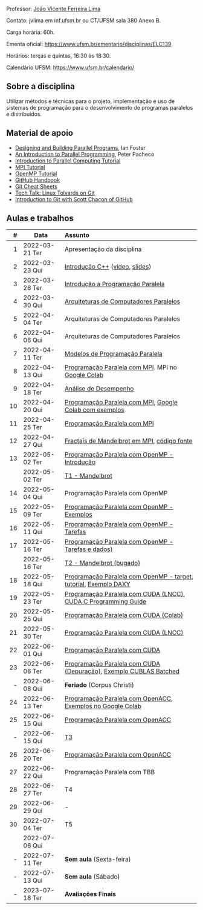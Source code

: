 Professor: [João Vicente Ferreira Lima](http://www.inf.ufsm.br/~jvlima)

Contato: jvlima em inf.ufsm.br ou CT/UFSM sala 380 Anexo B.

Carga horária: 60h.

Ementa oficial: https://www.ufsm.br/ementario/disciplinas/ELC139

Horários: terças e quintas, 16:30 às 18:30.

Calendário UFSM: https://www.ufsm.br/calendario/

## Sobre a disciplina

Utilizar métodos  e  técnicas  para  o  projeto, implementação  e  uso  de sistemas  de  programação  para  o  desenvolvimento  de  programas  paralelos   e distribuídos.

## Material de apoio

- [Designing and Building Parallel Programs](https://www.mcs.anl.gov/~itf/dbpp/), Ian Foster
- [An Introduction to Parallel Programming](https://www.cs.usfca.edu/~peter/ipp/), Peter Pacheco
- [Introduction to Parallel Computing Tutorial](https://hpc.llnl.gov/documentation/tutorials/introduction-parallel-computing-tutorial)
- [MPI Tutorial](https://hpc-tutorials.llnl.gov/mpi/)
- [OpenMP Tutorial](https://hpc-tutorials.llnl.gov/openmp/)
- [GitHub Handbook](https://guides.github.com/introduction/git-handbook/)
- [Git Cheat Sheets](https://github.github.com/training-kit/)
- [Tech Talk: Linux Tolvards on Git](http://youtu.be/4XpnKHJAok8)
- [Introduction to Git with Scott Chacon of GitHub](https://youtu.be/ZDR433b0HJY)

## Aulas e trabalhos

|  # | Data             | Assunto          |
|---:|------------------|:-----------------|
|  1 | 2022-03-21 Ter | Apresentação da disciplina   |
|  2 | 2022-03-23 Qui   | [Introdução C++](./aulas/introducao_cxx) ([vídeo](https://youtu.be/pB-MdBKNpNo), [slides](./aulas/02_intro_cxx/02_intro_cxx.pdf)) |
|  3 | 2022-03-28 Ter   | [Introdução a Programação Paralela](./aulas/01_progpar/01_intro_progpar.pdf) |
|  4 | 2022-03-30 Qui   | [Arquiteturas de Computadores Paralelos](./aulas/03_arquiteturas/03_arquiteturas.pdf) |
|  5 | 2022-04-04 Ter   | Arquiteturas de Computadores Paralelos  |
|  6 | 2022-04-06 Qui   | Arquiteturas de Computadores Paralelos |
|  7 | 2022-04-11 Ter   | [Modelos de Programação Paralela](./aulas/04_modelos_programacao/04_modelos_programacao.pdf) |
|  8 | 2022-04-13 Qui   | [Programação Paralela com MPI](./aulas/05_mpi/05_mpi.pdf). MPI no [Google Colab](https://colab.research.google.com/drive/16FqO4uorwcd7jUMQnHsqXWscKE2qz2Xa?usp=sharing) |
|  9 | 2022-04-18 Ter   | [Análise de Desempenho](./aulas/06_metricas/06_metricas.pdf) |
| 10 | 2022-04-20 Qui   | [Programação Paralela com MPI](./aulas/07_mpi/07_mpi.pdf), [Google Colab com exemplos](https://colab.research.google.com/drive/1E0Q20YoaT1XZJf0YDEy4NFJsf55fcr3I?usp=sharing)  |
| 11 | 2022-04-25 Ter   | [Programação Paralela com MPI](./aulas/08_mpi/08_mpi.pdf)  |
| 12 | 2022-04-27 Qui   | [Fractais de Mandelbrot em MPI](https://colab.research.google.com/drive/1g_wij0TMO1uZy2UH99Y7FCC6q-EBOr0n?usp=sharing), [código fonte](https://github.com/joao-ufsm/par2023a/tree/master/exemplos/fractal) |
| 13 | 2022-05-02 Ter   | [Programação Paralela com OpenMP - Introdução](./aulas/13_openmp/13_openmp.pdf)   |
|  | 2022-05-02 Ter   | [T1 - Mandelbrot](./trabalhos/T1) |
| 14 | 2022-05-04 Qui   | Programação Paralela com OpenMP |
| 15 | 2022-05-09 Ter   | [Programação Paralela com OpenMP - Exemplos](aulas/14_openmp/14_openmp.pdf) |
| 16 | 2022-05-11 Qui   | [Programação Paralela com OpenMP - Tarefas](https://tinyurl.com/openmp-umt-tasking) |
| 17 | 2022-05-16 Ter   | [Programação Paralela com OpenMP - Tarefas e dados)](./aulas/15_openmp/15_openmp.pdf) |
|     | 2022-05-16 Ter   | [T2 - Mandelbrot (bugado)](./trabalhos/T2) |
| 18 | 2022-05-18 Qui   | [Programação Paralela com OpenMP - target](https://www.alcf.anl.gov/sites/default/files/2020-01/OpenMP45_Bertoni.pdf), [tutorial](https://www.nersc.gov/users/training/events/introduction-to-openmp-offload-aug-sep-2022/), [Exemplo DAXY](https://blog.rwth-aachen.de/itc-events/files/2021/02/17-openmp-CT-offloading.pdf) |
| 19 | 2022-05-23 Ter   | [Programação Paralela com CUDA (LNCC)](http://www.cenapad-rj.lncc.br/tutoriais/materiais-hpc/semana-sdumont/verao2021/MC-SD03-I-2021-slides.pdf), [CUDA C Programming Guide](https://docs.nvidia.com/cuda/cuda-c-programming-guide/) |
| 20 | 2022-05-25 Qui   | [Programação Paralela com CUDA (Colab)](https://colab.research.google.com/drive/1qqaAhT33m2GjivaDCMmwiNhFDqIaALRV?usp=sharing) |
| 21 | 2022-05-30 Ter   | [Programação Paralela com CUDA (LNCC)](http://www.cenapad-rj.lncc.br/tutoriais/materiais-hpc/semana-sdumont/verao2021/MC-SD03-II-2021-slides.pdf)  |
| 22 | 2022-06-01 Qui   | [Programação Paralela com CUDA](https://developer.download.nvidia.com/video/gputechconf/gtc/2019/presentation/S9593/) | 
| 23 | 2022-06-06 Ter   | [Programação Paralela com CUDA (Depuração)](https://www.olcf.ornl.gov/wp-content/uploads/2019/08/NVIDIA-Profilers.pdf), [Exemplo CUBLAS Batched](https://colab.research.google.com/drive/1vwuGNBBJwDszxLJqfMGe4AxyZlVRegF2?usp=sharing) | 
| - | 2022-06-08 Qui   | **Feriado** (Corpus Christi)  |
| 24 | 2022-06-13 Ter   | [Programação Paralela com OpenACC](https://docs.google.com/presentation/d/1nVNP05GEzb2uACy4grNr_KwZPsiTtDBe/edit?usp=sharing&ouid=113036597464866182871&rtpof=true&sd=true), [Exemplos no Google Colab](https://colab.research.google.com/drive/1QDdHBCJeGWUL6Y7FYi1hccLuie9eVPZI?usp=sharing) |
| 25 | 2022-06-15 Qui   | [Programação Paralela com OpenACC](https://docs.google.com/presentation/d/1nKQ9Yh51i4TD5x_Zd8l1jaDyprNqXeyZ/edit?usp=sharing&ouid=113036597464866182871&rtpof=true&sd=true) |
| - | 2022-06-15 Qui   | [T3](./trabalhos/T3) |
| 26 | 2022-06-20 Ter   | [Programação Paralela com OpenACC](https://docs.google.com/presentation/d/1-CvoiQRqqnhK-MFzW0hZ7QxF0cEVJuHS/edit?usp=sharing&ouid=113036597464866182871&rtpof=true&sd=true) |
| 27 | 2022-06-22 Qui   | Programação Paralela com TBB |
| 28 | 2022-06-27 Ter   | T4 |
| 29 | 2022-06-29 Qui   | - |
| 30 | 2022-07-04 Ter   | T5 |
|  | 2022-07-06 Qui   | |
| - | 2022-07-11 Ter   | **Sem aula** (Sexta-feira)  |
| - | 2022-07-13 Qui   | **Sem aula** (Sábado)  |
| - | 2023-07-18 Ter | **Avaliações Finais** |
